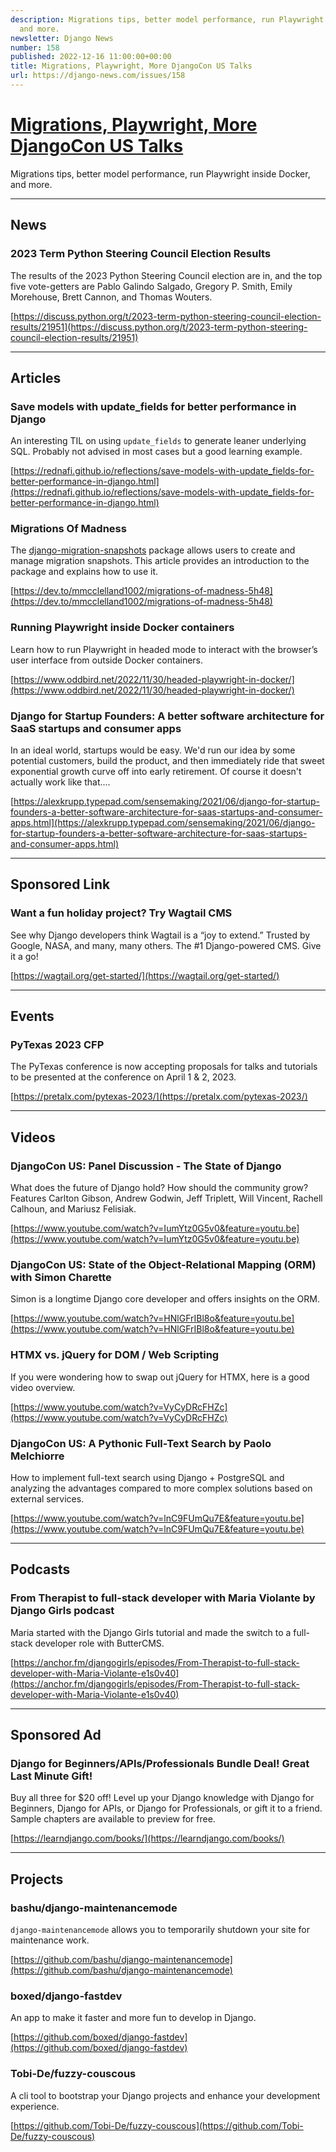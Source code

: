 ```yaml
---
description: Migrations tips, better model performance, run Playwright inside Docker,
  and more.
newsletter: Django News
number: 158
published: 2022-12-16 11:00:00+00:00
title: Migrations, Playwright, More DjangoCon US Talks
url: https://django-news.com/issues/158
---
```


# [Migrations, Playwright, More DjangoCon US Talks](https://django-news.com/issues/158)

Migrations tips, better model performance, run Playwright inside Docker, and more.

----

## News

### 2023 Term Python Steering Council Election Results

<p>The results of the 2023 Python Steering Council election are in, and the top five vote-getters are Pablo Galindo Salgado, Gregory P. Smith, Emily Morehouse, Brett Cannon, and Thomas Wouters.</p>

[https://discuss.python.org/t/2023-term-python-steering-council-election-results/21951](https://discuss.python.org/t/2023-term-python-steering-council-election-results/21951)

----

## Articles

### Save models with update_fields for better performance in Django

<p>An interesting TIL on using <code>update_fields</code> to generate leaner underlying SQL. Probably not advised in most cases but a good learning example.</p>

[https://rednafi.github.io/reflections/save-models-with-update_fields-for-better-performance-in-django.html](https://rednafi.github.io/reflections/save-models-with-update_fields-for-better-performance-in-django.html)

### Migrations Of Madness

<p>The <a href="https://cur.at/YFaJLqQ">django-migration-snapshots</a> package allows users to create and manage migration snapshots. This article provides an introduction to the package and explains how to use it.</p>

[https://dev.to/mmcclelland1002/migrations-of-madness-5h48](https://dev.to/mmcclelland1002/migrations-of-madness-5h48)

### Running Playwright inside Docker containers

<p>Learn how to run Playwright in headed mode to interact with the browser’s user interface from outside Docker containers.</p>

[https://www.oddbird.net/2022/11/30/headed-playwright-in-docker/](https://www.oddbird.net/2022/11/30/headed-playwright-in-docker/)

### Django for Startup Founders: A better software architecture for SaaS startups and consumer apps

<p>In an ideal world, startups would be easy. We'd run our idea by some potential customers, build the product, and then immediately ride that sweet exponential growth curve off into early retirement. Of course it doesn't actually work like that....</p>

[https://alexkrupp.typepad.com/sensemaking/2021/06/django-for-startup-founders-a-better-software-architecture-for-saas-startups-and-consumer-apps.html](https://alexkrupp.typepad.com/sensemaking/2021/06/django-for-startup-founders-a-better-software-architecture-for-saas-startups-and-consumer-apps.html)

----

## Sponsored Link

### Want a fun holiday project? Try Wagtail CMS

<p>See why Django developers think Wagtail is a “joy to extend.” Trusted by Google, NASA, and many, many others.
The #1 Django-powered CMS. Give it a go!</p>

[https://wagtail.org/get-started/](https://wagtail.org/get-started/)

----

## Events

### PyTexas 2023 CFP

<p>The PyTexas conference is now accepting proposals for talks and tutorials to be presented at the conference on April 1 &amp; 2, 2023.</p>

[https://pretalx.com/pytexas-2023/](https://pretalx.com/pytexas-2023/)

----

## Videos

### DjangoCon US: Panel Discussion - The State of Django

<p>What does the future of Django hold? How should the community grow? Features Carlton Gibson, Andrew Godwin, Jeff Triplett, Will Vincent, Rachell Calhoun, and Mariusz Felisiak.</p>

[https://www.youtube.com/watch?v=IumYtz0G5v0&feature=youtu.be](https://www.youtube.com/watch?v=IumYtz0G5v0&feature=youtu.be)

### DjangoCon US: State of the Object-Relational Mapping (ORM) with Simon Charette

<p>Simon is a longtime Django core developer and offers insights on the ORM.</p>

[https://www.youtube.com/watch?v=HNlGFrIBl8o&feature=youtu.be](https://www.youtube.com/watch?v=HNlGFrIBl8o&feature=youtu.be)

### HTMX vs. jQuery for DOM / Web Scripting

<p>If you were wondering how to swap out jQuery for HTMX, here is a good video overview.</p>

[https://www.youtube.com/watch?v=VyCyDRcFHZc](https://www.youtube.com/watch?v=VyCyDRcFHZc)

### DjangoCon US: A Pythonic Full-Text Search by Paolo Melchiorre

<p>How to implement full-text search using Django + PostgreSQL and analyzing the advantages compared to more complex solutions based on external services.</p>

[https://www.youtube.com/watch?v=lnC9FUmQu7E&feature=youtu.be](https://www.youtube.com/watch?v=lnC9FUmQu7E&feature=youtu.be)

----

## Podcasts

### From Therapist to full-stack developer with Maria Violante by Django Girls podcast

<p>Maria started with the Django Girls tutorial and made the switch to a full-stack developer role with ButterCMS.</p>

[https://anchor.fm/djangogirls/episodes/From-Therapist-to-full-stack-developer-with-Maria-Violante-e1s0v40](https://anchor.fm/djangogirls/episodes/From-Therapist-to-full-stack-developer-with-Maria-Violante-e1s0v40)

----

## Sponsored Ad

### Django for Beginners/APIs/Professionals Bundle Deal! Great Last Minute Gift!

<p>Buy all three for $20 off! Level up your Django knowledge with Django for Beginners, Django for APIs, or Django for Professionals, or gift it to a friend. Sample chapters are available to preview for free.</p>

[https://learndjango.com/books/](https://learndjango.com/books/)

----

## Projects

### bashu/django-maintenancemode

<p><code>django-maintenancemode</code> allows you to temporarily shutdown your site for maintenance work.</p>

[https://github.com/bashu/django-maintenancemode](https://github.com/bashu/django-maintenancemode)

### boxed/django-fastdev

<p>An app to make it faster and more fun to develop in Django.</p>

[https://github.com/boxed/django-fastdev](https://github.com/boxed/django-fastdev)

### Tobi-De/fuzzy-couscous

<p>A cli tool to bootstrap your Django projects and enhance your development experience.</p>

[https://github.com/Tobi-De/fuzzy-couscous](https://github.com/Tobi-De/fuzzy-couscous)